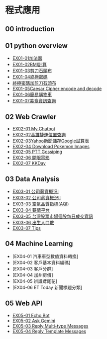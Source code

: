 # 程式應用

## 00 introduction

## 01 python overview
- [EX01-01加法器](ex01_01加法器.ipynb)
- [EX01-02BMI計算](ex01_02BMI計算.ipynb)
- [EX01-03剪刀石頭布](ex01_03剪刀石頭布.ipynb)
- [EX01-04終極密碼](ex01_04終極密碼.ipynb)
- [終極密碼加剪刀石頭布](剪刀石頭布加終極密碼.ipynb)
- [EX01-05Caesar Cipher:encode and decode](EX01_05.ipynb)
- [EX01-06簡易購物車](EX01_06簡易購物車.ipynb)
- [EX01-07美食資訊查詢](美食資訊查詢.ipynb)
## 02 Web Crawler
- [EX02-01 My Chatbot](EX02_01MyChatbot.ipynb)
- [EX02-02高雄捷運位置查詢](EX02_02捷運車站位置查詢.ipynb)
- [EX02-03Yahoo新聞儲存Google試算表](Ex02_03Yahoo新聞儲存Google試算表.ipynb)
- [EX02-04 Download Pokemon Images](EX02_04Doenload_Pokemon_Images.ipynb)
- [EX02-05 PTT Gossiping](EX02_05.ipynb)
- [EX02-06 開眼電影](EX02_06.ipynb)
- [EX02-07 KKDay](EX02_07.ipynb)
## 03 Data Analysis
- [EX03-01 公司薪資概況Ⅰ](EX03_01.ipynb)
- [EX03-02 公司薪資概況II](EX03_02.ipynb)
- [EX03-03 空氣品質指標(AQI)](「EX03_03_ipynb」的副本.ipynb)
- [EX03-04 薪情平台](EX03_04.ipynb)
- [EX03-05 台灣股票市場個股每日成交資訊](EX03_05.ipynb)
- [EX03-06 出生人口數](EX03_06.ipynb)
- [EX03-07 Tips](EX03_07.ipynb)
## 04 Machine Learning
- [EX04-01 汽車車型數值資料轉換]
- [EX04-02 客戶基本資料編碼]
- [EX04-03 客戶分群]
- [EX04-04 加州房價]
- [EX04-05 辨識鳶尾花]
- [EX04-06 ET Today 新聞標題分類]
## 05 Web API
- [EX05-01 Echo Bot](EX05_01.ipynb)
- [EX05-02 Ask Gemini](EX05_02.ipynb)
- [EX05-03 Reply Multi-type Messages](ex05_03.ipynb)
- [EX05-04 Reply Template Messages](「EX05_04_ipynb」的副本.ipynb)

